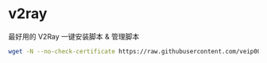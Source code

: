 # v2ray
最好用的 V2Ray 一键安装脚本 &amp; 管理脚本

``` bash
wget -N --no-check-certificate https://raw.githubusercontent.com/veip007/v2ray/master/v2ray.sh && chmod +x v2ray.sh && bash v2ray.sh
```
